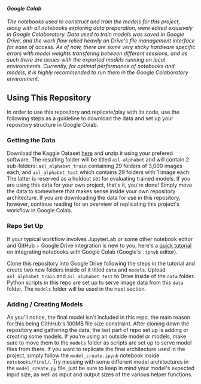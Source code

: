 #### *Google Colab* 
*The notebooks used to construct and train the models for this project, along with all notebooks exploring data preparation, were edited exlusively in Google Colaboratory.  Data used to train models was saved in Google Drive, and the work flow relied heavily on Drive's file management interface for ease of access.  As of now, there are some very sticky hardware specific errors with model weights transfering between different sessions, and as such there are issues with the exported models running on local environments.  Currently, for optimal performance of notebooks and models, it is _highly recommended_ to run them in the Google Colaboratory environment.*

## Using This Repository
In order to use this repository and replicate/play with its code, use the following steps as a guideline to download the data and set up your repository structure in Google Colab.
### Getting the Data
Download the Kaggle Dataset [here](https://www.kaggle.com/grassknoted/asl-alphabet/download "ASL data zip download") and unzip it using your prefered software.  The resulting folder will be titled `asl-alphabet` and will contain 2 sub-folders: `asl_alphabet_train` containing 29 folders of 3,000 images each, and `asl_alphabet_test` which contains 29 folders with 1 image each.  The latter is reserved as a holdout set for evaluating trained models.  If you are using this data for your own project, that's it, you're done! Simply move the data to somewhere that makes sense inside your own repository architecture.  If you are downloading the data for use in this repository, however, continue reading for an overview of replicating this project's workflow in Google Colab.
### Repo Set Up
If your typical workflow involves JupyterLab or some other notebook editor and GitHub + Google Drive integration is new to you, here's a [quick tutorial](https://medium.com/@sam.bbmgmt/integrating-google-drive-colab-with-github-bffaca97eb5b "Integrating Google Drive/Colab with GitHub") on integrating notebooks with Google Colab (Google's `.ipnyb` editor).<br>

Clone this repository into Google Drive following the steps in the tutorial and create two new folders inside of it titled `data` and `models`.  Upload `asl_alphabet_train` and `asl_alphabet_test` to Drive inside of the `data` folder.  Python scripts in this repo are set up to serve image data from this `data` folder.  The `models` folder will be used in the next section.
### Adding / Creating Models
As you'll notice, the final model isn't included in this repo, the main reason for this being GithHub's 100MB file size constraint.  After cloning down the repository and gathering the data, the last part of repo set up is adding or creating some models.  If you're using an outside model or models, make sure to move them to the `models` folder as scripts are set up to serve model files from there. If you want to replicate the final architecture used in the project, simply follow the `model_create.ipynb` notebook inside `notebooks/final/`.  Try messing with some different model architectures in the `model_create.py` file, just be sure to keep in mind your model's expected input size, as well as input and output sizes of the various helper functions.

